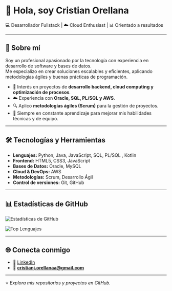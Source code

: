 # 👋 Hola, soy Cristian Orellana  

💻 Desarrollador Fullstack | ☁️ Cloud Enthusiast | 📊 Orientado a resultados  

---

## 🚀 Sobre mí  
Soy un profesional apasionado por la tecnología con experiencia en desarrollo de software y bases de datos.  
Me especializo en crear soluciones escalables y eficientes, aplicando metodologías ágiles y buenas prácticas de programación.  

- 🎯 Interés en proyectos de **desarrollo backend, cloud computing y optimización de procesos**.  
- ☁️ Experiencia con **Oracle, SQL, PL/SQL y AWS**.  
- 🔍 Aplico **metodologías ágiles (Scrum)** para la gestión de proyectos.  
- 🌱 Siempre en constante aprendizaje para mejorar mis habilidades técnicas y de equipo.  

---

## 🛠️ Tecnologías y Herramientas  

- **Lenguajes:** Python, Java, JavaScript, SQL, PL/SQL , Kotlin  
- **Frontend:** HTML5, CSS3, JavaScript  
- **Bases de Datos:** Oracle, MySQL  
- **Cloud & DevOps:** AWS  
- **Metodologías:** Scrum, Desarrollo Ágil  
- **Control de versiones:** Git, GitHub  

---

## 📊 Estadísticas de GitHub  

![Estadísticas de GitHub](https://github-readme-stats.vercel.app/api?username=Cri-orellana&show_icons=true&theme=tokyonight)

![Top Lenguajes](https://github-readme-stats.vercel.app/api/top-langs/?username=Cri-orellana&layout=compact&theme=tokyonight) 

---

## 🌐 Conecta conmigo  

- 💼 [LinkedIn](https://www.linkedin.com/in/cristian-orellana-a0384734b/)
- 📧 **cristianj.orellanaa@gmail.com**  

---

⭐ *Explora mis repositorios y proyectos en GitHub.*
